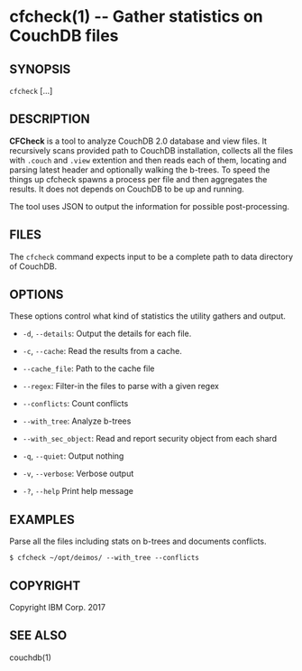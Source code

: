 cfcheck(1) -- Gather statistics on CouchDB files
=============================================

## SYNOPSIS

`cfcheck` <path> [<opt>...]

## DESCRIPTION

**CFCheck** is a tool to analyze CouchDB 2.0 database and view files. It recursively scans provided path to CouchDB installation, collects all the files with `.couch` and `.view` extention and then reads each of them, locating and parsing latest header and optionally walking the b-trees. To speed the things up cfcheck spawns a process per file and then aggregates the results. It does not depends on CouchDB to be up and running.

The tool uses JSON to output the information for possible post-processing.

## FILES

The `cfcheck` command expects input to be a complete path to data directory
of CouchDB.

## OPTIONS

These options control what kind of statistics the utility gathers and output.

  * `-d`, `--details`:
    Output the details for each file.

  * `-c`, `--cache`:
    Read the results from a cache.

  * `--cache_file`:
    Path to the cache file

  * `--regex`:
    Filter-in the files to parse with a given regex

  * `--conflicts`:
    Count conflicts

  * `--with_tree`:
    Analyze b-trees

  * `--with_sec_object`:
    Read and report security object from each shard

  * `-q`, `--quiet`:
    Output nothing

  * `-v`, `--verbose`:
    Verbose output

  * `-?`, `--help`
    Print help message

## EXAMPLES

Parse all the files including stats on b-trees and documents conflicts.

    $ cfcheck ~/opt/deimos/ --with_tree --conflicts

## COPYRIGHT

Copyright IBM Corp. 2017

## SEE ALSO

couchdb(1)
